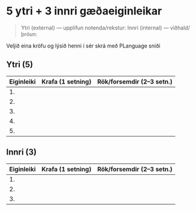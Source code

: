 # 5 ytri + 3 innri gæðaeiginleikar

> Ytri (external) — upplifun notenda/rekstur: 
> Innri (internal) — viðhald/þróun: 

Veljið eina kröfu og lýsið henni í sér skrá með PLanguage sniði 
## Ytri (5)
| Eiginleiki | Krafa (1 setning) | Rök/forsemdir (2–3 setn.) |
|---|---|---|
| 1. |  |  |
| 2. |  |  |
| 3. |  |  |
| 4. |  |  |
| 5. |  |  |

## Innri (3)
| Eiginleiki | Krafa (1 setning) | Rök/forsemdir (2–3 setn.) |
|---|---|---|
| 1. |  |  |
| 2. |  |  |
| 3. |  |  |